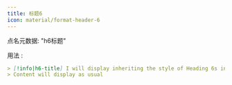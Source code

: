 ```yaml
---
title: 标题6
icon: material/format-header-6
---
```


点名元数据: "h6标题"

用法 :

```md
> [!info|h6-title] I will display inheriting the style of Heading 6s in this theme
> Content will display as usual
```

